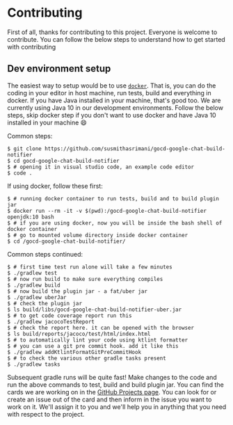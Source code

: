 # Contributing

First of all, thanks for contributing to this project. Everyone is welcome to contribute. 
You can follow the below steps to understand how to get started with contributing

## Dev environment setup
The easiest way to setup would be to use [`docker`](https://docker.com). That is, you can do the coding in your editor in host machine,
run tests, build and everything in docker. If you have Java installed in your machine, that's good too.
We are currently using Java 10 in our development environments. Follow the below steps, skip docker step if you don't
want to use docker and have Java 10 installed in your machine 😄

Common steps:
```
$ git clone https://github.com/susmithasrimani/gocd-google-chat-build-notifier
$ cd gocd-google-chat-build-notifier
$ # opening it in visual studio code, an example code editor
$ code .
```

If using docker, follow these first:
```
$ # running docker container to run tests, build and to build plugin jar
$ docker run --rm -it -v $(pwd):/gocd-google-chat-build-notifier openjdk:10 bash
$ # if you are using docker, now you will be inside the bash shell of docker container
$ # go to mounted volume directory inside docker container
$ cd /gocd-google-chat-build-notifier/
```

Common steps continued:
```
$ # first time test run alone will take a few minutes
$ ./gradlew test
$ # now run build to make sure everything compiles
$ ./gradlew build
$ # now build the plugin jar - a fat/uber jar
$ ./gradlew uberJar
$ # check the plugin jar
$ ls build/libs/gocd-google-chat-build-notifier-uber.jar
$ # to get code coverage report run this
$ ./gradlew jacocoTestReport
$ # check the report here. it can be opened with the browser
$ ls build/reports/jacoco/test/html/index.html
$ # to automatically lint your code using ktlint formatter
$ # you can use a git pre commit hook. add it like this
$ ./gradlew addKtlintFormatGitPreCommitHook
$ # to check the various other gradle tasks present
$ ./gradlew tasks
```

Subsequent gradle runs will be quite fast! Make changes to the code and run the 
above commands to test, build and build plugin jar. You can find the cards we are
working on in the [GitHub Projects page](https://github.com/susmithasrimani/gocd-google-chat-build-notifier/projects).
You can look for or create an issue out of the card and then inform in the issue you want to work on it.
We'll assign it to you and we'll help you in anything that you need with respect to the project.
